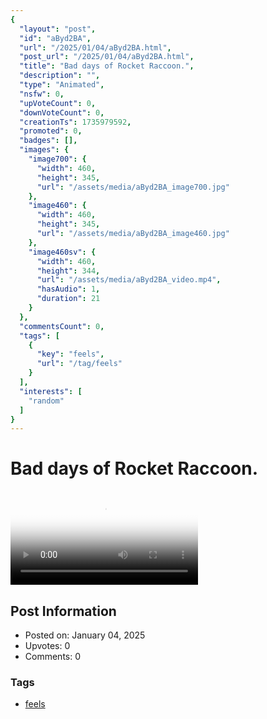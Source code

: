 ```yaml
---
{
  "layout": "post",
  "id": "aByd2BA",
  "url": "/2025/01/04/aByd2BA.html",
  "post_url": "/2025/01/04/aByd2BA.html",
  "title": "Bad days of Rocket Raccoon.",
  "description": "",
  "type": "Animated",
  "nsfw": 0,
  "upVoteCount": 0,
  "downVoteCount": 0,
  "creationTs": 1735979592,
  "promoted": 0,
  "badges": [],
  "images": {
    "image700": {
      "width": 460,
      "height": 345,
      "url": "/assets/media/aByd2BA_image700.jpg"
    },
    "image460": {
      "width": 460,
      "height": 345,
      "url": "/assets/media/aByd2BA_image460.jpg"
    },
    "image460sv": {
      "width": 460,
      "height": 344,
      "url": "/assets/media/aByd2BA_video.mp4",
      "hasAudio": 1,
      "duration": 21
    }
  },
  "commentsCount": 0,
  "tags": [
    {
      "key": "feels",
      "url": "/tag/feels"
    }
  ],
  "interests": [
    "random"
  ]
}
---
```


# Bad days of Rocket Raccoon.

<video controls playsinline loop poster="/assets/media/aByd2BA_image460.jpg">
  <source src="/assets/media/aByd2BA_video.mp4" type="video/mp4">
  Your browser does not support the video tag.
</video>

## Post Information

- Posted on: January 04, 2025
- Upvotes: 0
- Comments: 0

### Tags

- [feels](/tag/feels)
